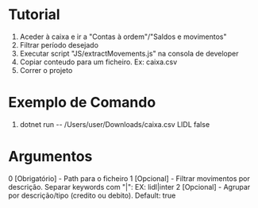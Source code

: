 # Tutorial

1. Aceder à caixa e ir a "Contas à ordem"/"Saldos e movimentos"
2. Filtrar período desejado
3. Executar script "JS/extractMovements.js" na consola de developer
4. Copiar conteudo para um ficheiro. Ex: caixa.csv
5. Correr o projeto

# Exemplo de Comando

1. dotnet run -- /Users/user/Downloads/caixa.csv LIDL false

# Argumentos

0 [Obrigatório] - Path para o ficheiro
1 [Opcional] - Filtrar movimentos por descrição. Separar keywords com "|": EX: lidl|inter
2 [Opcional] - Agrupar por descrição/tipo (credito ou debito). Default: true

